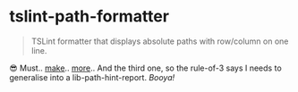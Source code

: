 # tslint-path-formatter

> TSLint formatter that displays absolute paths with row/column on one line.

:sunglasses: Must.. [make](https://github.com/Bartvds/jshint-path-reporter).. [more](https://github.com/Bartvds/eslint-path-formatter)..
 And the third one, so the rule-of-3 says I needs to generalise into a lib-path-hint-report. *Booya!*

